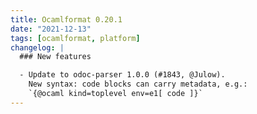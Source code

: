 ```yaml
---
title: Ocamlformat 0.20.1
date: "2021-12-13"
tags: [ocamlformat, platform]
changelog: |
  ### New features

  - Update to odoc-parser 1.0.0 (#1843, @Julow).
    New syntax: code blocks can carry metadata, e.g.:
    `{@ocaml kind=toplevel env=e1[ code ]}`
---
```



